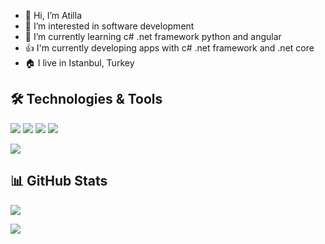 


- 👋 Hi, I’m Atilla
- 👀 I’m interested in software development
- 🌱 I’m currently learning c# .net framework python and angular
- 👍 I'm currently developing apps with c# .net framework and .net core
- 🏠 I live in Istanbul, Turkey



  
## 🛠 Technologies & Tools 
<img src="https://img.shields.io/badge/C%23-239120?style=for-the-badge&logo=c-sharp&logoColor=white"></img>
<img src="https://img.shields.io/badge/.NET-5C2D91?style=for-the-badge&logo=.net&logoColor=white"></img>
<img src="https://img.shields.io/badge/Pyhton-DD0031?style=for-the-badge&logo=python&logoColor=white"></img>
<img src="https://img.shields.io/badge/MachineLearning-ED8B00?style=for-the-badge&logo=&logoColor=white"></img>


<img src="https://img.shields.io/badge/Microsoft_SQL_Server-CC2927?style=for-the-badge&logo=microsoft-sql-server&logoColor=white"></img>





## 📊 GitHub Stats

<p align="center">
  <p>
    <img src="https://github-readme-stats.vercel.app/api?username=atillarin&count_private=false&show_icons=true&theme=tokyonight">
</p>
  <p>
  <img src="https://github-readme-stats.vercel.app/api/top-langs/?username=atillarin&hide=python&layout=compact&show_icons=true&theme=tokyonight">
  </p>

</p>


